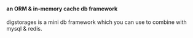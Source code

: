 #### an ORM & in-memory cache db framework

digstorages is a mini db framework which you can use to combine with mysql & redis.